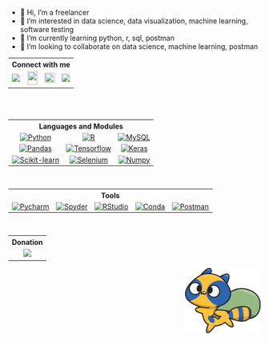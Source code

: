 <meta name="viewport" content="width=device-width, initial-scale=1.0">

- 👋 Hi, I’m a freelancer
- 👀 I’m interested in data science, data visualization, machine learning, software testing
- 🌱 I’m currently learning python, r, sql, postman
- 💞️ I’m looking to collaborate on data science, machine learning, postman

<table align="center" widht="100%">
  <tr>
    <th align="center" colspan="4">Connect with me</th>
  <tr>
    <td align="center"><a href="https://twitter.com/isfanafely"</a><img src="https://img.shields.io/badge/Twitter-1DA1F2?style=for-the-badge&logo=twitter&logoColor=white" style="width:100%;"/></td>
    <td align="center"><a href="https://www.fiverr.com/felyisfana"</a><img height="27px" src="https://img.shields.io/badge/-Fiverr-1DBF73?style=flat-square&logo=Fiverr&logoColor=white" style="width:100%;"/></td> 
    <td align="center"><a href="https://linkedin.com/in/isfanafely"</a><img src="https://img.shields.io/badge/LinkedIn-0077B5?style=for-the-badge&logo=linkedin&logoColor=white" style="width:100%;height:100%;" /></td>
    <td align="center"><a href="https://felyisfana1@gmail.com"</a><img src="https://img.shields.io/badge/Gmail-D14836?style=for-the-badge&logo=gmail&logoColor=white" style="width:100%;" /></td>
  </tr>
  </tr>
</table>

<br />
<br />

<table align="center" widht="100%">
  <tr>
    <th align="center" colspan="3">Languages and Modules</th>
  <tr>
    <td align="center"><a href="https://www.python.org/"</a><img src="https://img.shields.io/badge/python-3670A0?style=for-the-badge&logo=python&logoColor=white" title="Python" style="width:100%;"/></td>
    <td align="center"><a href="https://www.r-project.org/"</a><img src="https://img.shields.io/badge/r-%23276DC3.svg?style=for-the-badge&logo=r&logoColor=white" title="R" style="width:100%;"/></td> 
    <td align="center"><a href="https://www.mysql.com/"</a><img src="https://img.shields.io/badge/mysql-%23576DC3.svg?style=for-the-badge&logo=mysql&logoColor=white" title="MySQL" style="width:100%;"/></td>
  </tr>
  <tr>
    <td align="center"><a href="https://pandas.pydata.org/"</a><img src="https://img.shields.io/badge/pandas-7900D8.svg?style=for-the-badge&logo=pandas&logoColor=white" title="Pandas" style="width:100%;"/></td>
    <td align="center"><a href="https://www.tensorflow.org/"</a><img src="https://img.shields.io/badge/TensorFlow-%23FF6F00.svg?style=for-the-badge&logo=TensorFlow&logoColor=white" title="Tensorflow" style="width:100%;"/></td>
    <td align="center"><a href="https://keras.io/"</a><img src="https://img.shields.io/badge/Keras-%23D00000.svg?style=for-the-badge&logo=Keras&logoColor=white" title="Keras" style="width:100%;"/></td>
  </tr>
  <tr>
    <td align="center"><a href="https://twitter.com/isfanafely"</a><img src="https://img.shields.io/badge/scikit--learn-%23F7931E.svg?style=for-the-badge&logo=scikit-learn&logoColor=white" title="Scikit-learn" tyle="width:100%;height:100%"/></td>
    <td align="center"><a href="https://scikit-learn.org/"</a><img src="https://img.shields.io/badge/Selenium-43B02A?style=for-the-badge&logo=Selenium&logoColor=white" title="Selenium" style="width:100%;"/></td>
    <td align="center"><a href="https://numpy.org/"</a><img src="https://img.shields.io/badge/numpy-%23013243.svg?style=for-the-badge&logo=numpy&logoColor=white" title="Numpy" style="width:100%;"/></td>
  </tr>
</table>

<br />

<table align="center" widht="100%">
  <tr>
    <th align="center" colspan="5">Tools</th>
  <tr>
    <td align="center"><a href="https://www.jetbrains.com/pycharm/"</a><img src="https://img.shields.io/badge/PyCharm-4B4B4B.svg?&style=for-the-badge&logo=PyCharm&logoColor=white" title="Pycharm" style="width:100%;"/></td>
    <td align="center"><a href="https://www.spyder-ide.org/"</a><img src="https://img.shields.io/badge/Spyder-838485?style=for-the-badge&logo=spyder%20ide&logoColor=maroon" title="Spyder" style="width:100%;"/></td> 
    <td align="center"><a href="https://www.rstudio.com/"</a><img src="https://img.shields.io/badge/RStudio-75AADB?style=for-the-badge&logo=RStudio&logoColor=white" title="RStudio" style="width:100%;"/></td>
    <td align="center"><a href="https://docs.conda.io/en/latest/"</a><img src="https://img.shields.io/badge/conda-342B029.svg?&style=for-the-badge&logo=anaconda&logoColor=white" title="Conda" style="width:100%;"/></td>
    <td align="center"> <a href="https://www.postman.com/"</a><img src="https://img.shields.io/badge/Postman-FF6C37?style=for-the-badge&logo=postman&logoColor=white" title="Postman" style="width:100%;"/></td>
  </tr>
  </tr>
</table>

<br />

<table align="center" widht="100%">
  <tr>
    <th align="center" colspan="5">Donation</th>
  <tr>
    <td align="center"><a href="https://paypal.me/isfanafelyID"</a><img src="https://img.shields.io/badge/PayPal-00457C?style=for-the-badge&logo=paypal&logoColor=white" style="width:100%;"/></td>
  </tr>
  </tr>
</table>

[<img align="right" src="https://github.com/isfanafely/isfanafely/blob/main/aa.svg" width="30%" heigth="30%"/>][saweria]


[saweria]: https://saweria.co/isfanafely 
